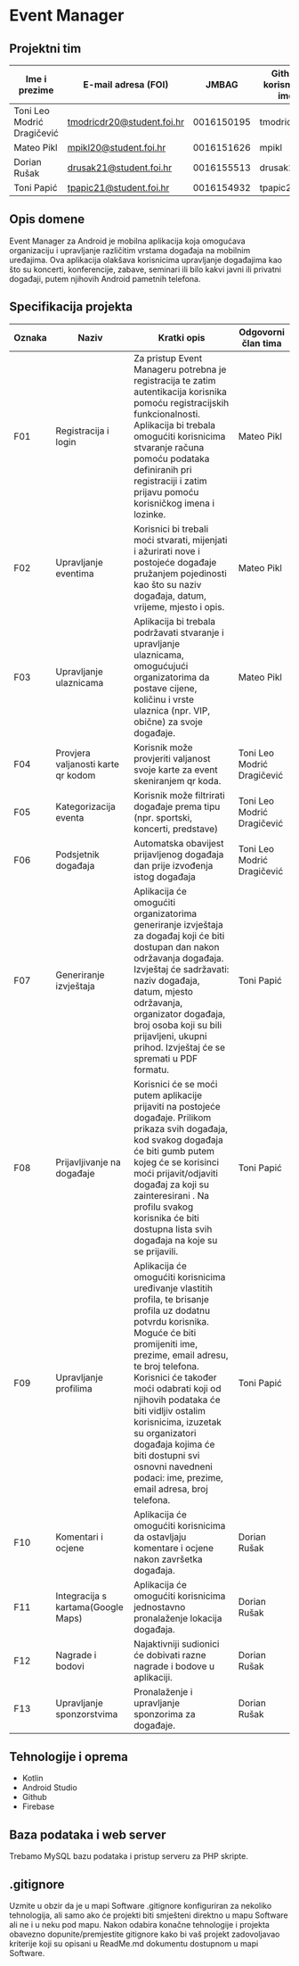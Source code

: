 # Event Manager

## Projektni tim

Ime i prezime | E-mail adresa (FOI) | JMBAG | Github korisničko ime | Seminarska grupa
------------  | ------------------- | ----- | --------------------- | ----------------
Toni Leo Modrić Dragičević | tmodricdr20@student.foi.hr | 0016150195 | tmodricdr20 | G 1.2
Mateo Pikl | mpikl20@student.foi.hr | 0016151626 | mpikl | G 1.2
Dorian Rušak | drusak21@student.foi.hr | 0016155513 | drusak21 | G 1.2
Toni Papić | tpapic21@student.foi.hr | 0016154932 | tpapic21 | G 1.2

## Opis domene
Event Manager za Android je mobilna aplikacija koja omogućava organizaciju i upravljanje različitim vrstama događaja na mobilnim uređajima. Ova aplikacija olakšava korisnicima upravljanje događajima kao što su koncerti, konferencije, zabave, seminari ili bilo kakvi javni ili privatni događaji, putem njihovih Android pametnih telefona.

## Specifikacija projekta

Oznaka | Naziv | Kratki opis | Odgovorni član tima
------ | ----- | ----------- | -------------------
F01 | Registracija i login | Za pristup Event Manageru potrebna je registracija te zatim autentikacija korisnika pomoću registracijskih funkcionalnosti. Aplikacija bi trebala omogućiti korisnicima stvaranje računa pomoću podataka definiranih pri registraciji i zatim prijavu pomoću korisničkog imena i lozinke. | Mateo Pikl
F02 | Upravljanje eventima | Korisnici bi trebali moći stvarati, mijenjati i ažurirati nove i postojeće događaje pružanjem pojedinosti kao što su naziv događaja, datum, vrijeme, mjesto i opis. | Mateo Pikl
F03 | Upravljanje ulaznicama | Aplikacija bi trebala podržavati stvaranje i upravljanje ulaznicama, omogućujući organizatorima da postave cijene, količinu i vrste ulaznica (npr. VIP, obične) za svoje događaje. | Mateo Pikl
F04 | Provjera valjanosti karte qr kodom | Korisnik može provjeriti valjanost svoje karte za event skeniranjem qr koda. | Toni Leo Modrić Dragičević
F05 | Kategorizacija eventa | Korisnik može filtrirati događaje prema tipu (npr. sportski, koncerti, predstave)  | Toni Leo Modrić Dragičević
F06 | Podsjetnik događaja | Automatska obavijest prijavljenog događaja dan prije izvođenja istog događaja | Toni Leo Modrić Dragičević
F07 | Generiranje izvještaja|Aplikacija će omogućiti organizatorima generiranje izvještaja za događaj koji će biti dostupan dan nakon održavanja događaja. Izvještaj će sadržavati: naziv događaja, datum, mjesto održavanja, organizator događaja, broj osoba koji su bili prijavljeni, ukupni prihod. Izvještaj će se spremati u PDF formatu.  |Toni Papić
F08 | Prijavljivanje na događaje | Korisnici će se moći putem aplikacije prijaviti na postojeće događaje. Prilikom prikaza svih događaja, kod svakog događaja će biti gumb putem kojeg će se korisinci moći prijavit/odjaviti događaj za koji su zainteresirani . Na profilu svakog korisnika će biti dostupna lista svih događaja na koje su se prijavili. | Toni Papić
F09 | Upravljanje profilima | Aplikacija će omogućiti korisnicima uređivanje vlastitih profila, te brisanje profila uz dodatnu potvrdu korisnika. Moguće će biti promijeniti ime, prezime, email adresu, te broj telefona. Korisnici će također moći odabrati koji od njihovih podataka će biti vidljiv ostalim korisnicima, izuzetak su organizatori događaja kojima će biti dostupni svi osnovni navedneni podaci: ime, prezime, email adresa, broj telefona. | Toni Papić
F10 | Komentari i ocjene | Aplikacija će omogućiti korisnicima da ostavljaju komentare i ocjene nakon završetka događaja. | Dorian Rušak
F11 | Integracija s kartama(Google Maps) | Aplikacija će omogućiti korisnicima jednostavno pronalaženje lokacija događaja. | Dorian Rušak
F12 | Nagrade i bodovi | Najaktivniji sudionici će dobivati razne nagrade i bodove u aplikaciji. | Dorian Rušak
F13 | Upravljanje sponzorstvima | Pronalaženje i upravljanje sponzorima za događaje. | Dorian Rušak


## Tehnologije i oprema
* Kotlin
* Android Studio
* Github
* Firebase

## Baza podataka i web server
Trebamo MySQL bazu podataka i pristup serveru za PHP skripte. 

## .gitignore
Uzmite u obzir da je u mapi Software .gitignore konfiguriran za nekoliko tehnologija, ali samo ako će projekti biti smješteni direktno u mapu Software ali ne i u neku pod mapu. Nakon odabira konačne tehnologije i projekta obavezno dopunite/premjestite gitignore kako bi vaš projekt zadovoljavao kriterije koji su opisani u ReadMe.md dokumentu dostupnom u mapi Software.
